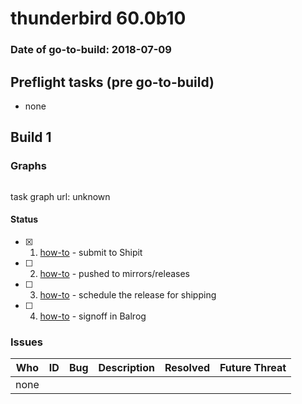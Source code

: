 # thunderbird 60.0b10

### Date of go-to-build: 2018-07-09

## Preflight tasks (pre go-to-build)
- none

## Build 1  

### Graphs
```
```
task graph url: unknown


#### Status
- [x] 1.  [how-to](https://wiki.mozilla.org/Release:Release_Automation_on_Mercurial:Starting_a_Release#Submit_to_Ship_It)  - submit to Shipit
- [ ] 2.  [how-to](https://github.com/mozilla-releng/releasewarrior-2.0/blob/master/docs/release-promotion/desktop/howto.md#push-artifacts-to-releases-directory)  - pushed to mirrors/releases
- [ ] 3.  [how-to](https://github.com/mozilla-releng/releasewarrior-2.0/blob/master/docs/release-promotion/desktop/howto.md#ship-the-release)  - schedule the release for shipping
- [ ] 4.  [how-to](https://github.com/mozilla-releng/releasewarrior-2.0/blob/master/docs/release-promotion/desktop/howto.md#obtain-sign-offs-for-changes)  - signoff in Balrog

### Issues
| Who                 | ID               | Bug                                                                 | Description                | Resolved                | Future Threat                |
| ------------------- | ---------------- | ------------------------------------------------------------------- | -------------------------- | ----------------------- | ---------------------------- |
| none | | | | | |

